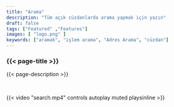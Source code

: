 ```yaml
---
title: "Arama"
description: "Tüm açık cüzdanlarda arama yapmak için yazın"
draft: false
tags: ["Featured" ,"Features"]
images: [ "logo.png" ]
keywords: ["aramak", "işlem arama", "Adres Arama", "cüzdan"]
---
```






### {{< page-title >}} 
{{< page-description >}} 

<br>



{{< video "search.mp4" controls  autoplay muted playsinline >}}